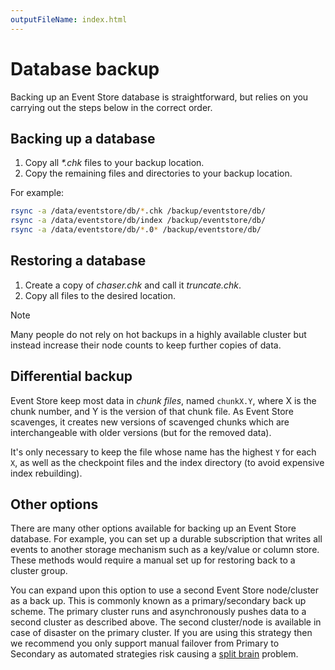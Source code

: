 ```yaml
---
outputFileName: index.html
---
```


# Database backup

Backing up an Event Store database is straightforward, but relies on you carrying out the steps below in the correct order.

## Backing up a database

1.  Copy all _*.chk_ files to your backup location.
2.  Copy the remaining files and directories to your backup location.

For example:

```bash
rsync -a /data/eventstore/db/*.chk /backup/eventstore/db/
rsync -a /data/eventstore/db/index /backup/eventstore/db/
rsync -a /data/eventstore/db/*.0* /backup/eventstore/db/
```

## Restoring a database

1.  Create a copy of _chaser.chk_ and call it _truncate.chk_.
2.  Copy all files to the desired location.

> [!NOTE]
> Many people do not rely on hot backups in a highly available cluster but instead increase their node counts to keep further copies of data.

## Differential backup

Event Store keep most data in _chunk files_, named `chunkX.Y`, where X is the chunk number, and Y is the version of that chunk file. As Event Store scavenges, it creates new versions of scavenged chunks which are interchangeable with older versions (but for the removed data).

It's only necessary to keep the file whose name has the highest `Y` for each `X`, as well as the checkpoint files and the index directory (to avoid expensive index rebuilding).

## Other options

There are many other options available for backing up an Event Store database. For example, you can set up a durable subscription that writes all events to another storage mechanism such as a key/value or column store. These methods would require a manual set up for restoring back to a cluster group.

You can expand upon this option to use a second Event Store node/cluster as a back up. This is commonly known as a primary/secondary back up scheme. The primary cluster runs and asynchronously pushes data to a second cluster as described above. The second cluster/node is available in case of disaster on the primary cluster. If you are using this strategy then we recommend you only support manual failover from Primary to Secondary as automated strategies risk causing a [split brain](http://en.wikipedia.org/wiki/Split-brain_%28computing%29) problem.
